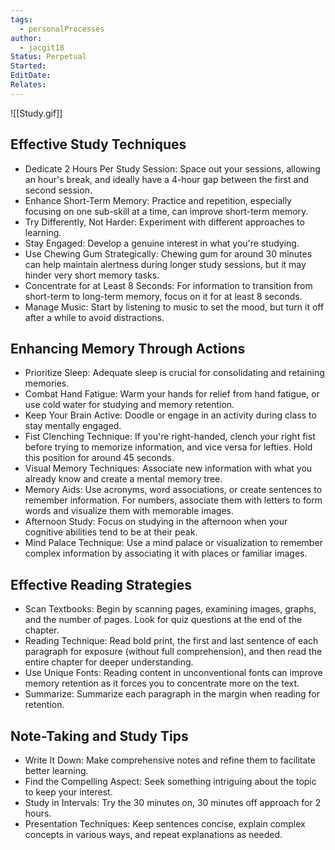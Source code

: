 ```yaml
---
tags:
  - personalProcesses
author:
  - jacgit18
Status: Perpetual
Started: 
EditDate: 
Relates:
---
```

![[Study.gif]]

## Effective Study Techniques

- Dedicate 2 Hours Per Study Session: Space out your sessions, allowing an hour's break, and ideally have a 4-hour gap between the first and second session.
- Enhance Short-Term Memory: Practice and repetition, especially focusing on one sub-skill at a time, can improve short-term memory.
- Try Differently, Not Harder: Experiment with different approaches to learning.
- Stay Engaged: Develop a genuine interest in what you're studying.
- Use Chewing Gum Strategically: Chewing gum for around 30 minutes can help maintain alertness during longer study sessions, but it may hinder very short memory tasks.
- Concentrate for at Least 8 Seconds: For information to transition from short-term to long-term memory, focus on it for at least 8 seconds.
- Manage Music: Start by listening to music to set the mood, but turn it off after a while to avoid distractions.

## Enhancing Memory Through Actions

- Prioritize Sleep: Adequate sleep is crucial for consolidating and retaining memories.
- Combat Hand Fatigue: Warm your hands for relief from hand fatigue, or use cold water for studying and memory retention.
- Keep Your Brain Active: Doodle or engage in an activity during class to stay mentally engaged.
- Fist Clenching Technique: If you're right-handed, clench your right fist before trying to memorize information, and vice versa for lefties. Hold this position for around 45 seconds.
- Visual Memory Techniques: Associate new information with what you already know and create a mental memory tree.
- Memory Aids: Use acronyms, word associations, or create sentences to remember information. For numbers, associate them with letters to form words and visualize them with memorable images.
- Afternoon Study: Focus on studying in the afternoon when your cognitive abilities tend to be at their peak.
- Mind Palace Technique: Use a mind palace or visualization to remember complex information by associating it with places or familiar images.

## Effective Reading Strategies

- Scan Textbooks: Begin by scanning pages, examining images, graphs, and the number of pages. Look for quiz questions at the end of the chapter.
- Reading Technique: Read bold print, the first and last sentence of each paragraph for exposure (without full comprehension), and then read the entire chapter for deeper understanding.
- Use Unique Fonts: Reading content in unconventional fonts can improve memory retention as it forces you to concentrate more on the text.
- Summarize: Summarize each paragraph in the margin when reading for retention.

## Note-Taking and Study Tips

- Write It Down: Make comprehensive notes and refine them to facilitate better learning.
- Find the Compelling Aspect: Seek something intriguing about the topic to keep your interest.
- Study in Intervals: Try the 30 minutes on, 30 minutes off approach for 2 hours.
- Presentation Techniques: Keep sentences concise, explain complex concepts in various ways, and repeat explanations as needed.
